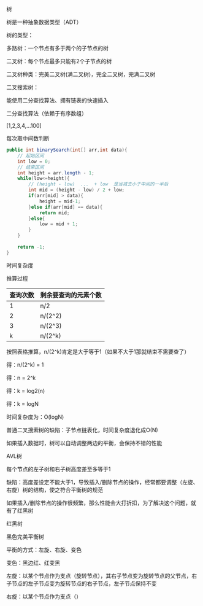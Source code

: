 树

树是一种抽象数据类型（ADT）

树的类型：

多路树：一个节点有多于两个的子节点的树

二叉树：每个节点最多只能有2个子节点的树

二叉树种类：完美二叉树(满二叉树)，完全二叉树，完满二叉树

二叉搜索树：

能使用二分查找算法、拥有链表的快速插入



二分查找算法（依赖于有序数组）

[1,2,3,4,...100]

每次取中间数判断

```java
public int binarySearch(int[] arr,int data){
    // 起始区间
    int low = 0;
    // 结束区间
    int height = arr.length - 1;
    while(low<=height){
        // (height - low)  ...  + low  是当减去小于中间的一半后
        int mid = (height - low) / 2 + low;
        if(arr[mid] > data){
            height = mid-1;
        }else if(arr[mid] == data){
            return mid;
        }else{
            low = mid + 1;
        }
    }
    
    return -1;
}
```



时间复杂度

推算过程

| 查询次数 | 剩余要查询的元素个数 |
| -------- | -------------------- |
| 1        | n/2                  |
| 2        | n/(2^2)              |
| 3        | n/(2^3)              |
| k        | n/(2^k)              |

按照表格推算，n/(2^k)肯定是大于等于1（如果不大于1那就结束不需要查了）

得：n/(2^k) = 1

得：n = 2^k

得：k = log2(n)

得：k = logN

时间复杂度为：O(logN)



普通二叉搜索树的缺陷：子节点链表化，时间复杂度退化成O(N)

如果插入数据时，树可以自动调整两边的平衡，会保持不错的性能 



AVL树

每个节点的左子树和右子树高度差至多等于1



缺陷：高度差设定不能大于1，导致插入/删除节点的操作，经常都要调整（左旋、右旋）树的结构，使之符合平衡树的规范

如果插入/删除节点的操作很频繁，那么性能会大打折扣，为了解决这个问题，就有了红黑树



红黑树

黑色完美平衡树

平衡的方式：左旋、右旋、变色

变色：黑边红、红变黑

左旋：以某个节点作为支点（旋转节点），其右子节点变为旋转节点的父节点，右子节点的左子节点变为旋转节点的右子节点，左子节点保持不变

右旋：以某个节点作为支点（）